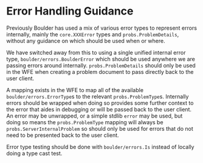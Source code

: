 # Error Handling Guidance

Previously Boulder has used a mix of various error types to represent errors internally, mainly the `core.XXXError` types and `probs.ProblemDetails`, without any guidance on which should be used when or where.

We have switched away from this to using a single unified internal error type, `boulder/errors.BoulderError` which should be used anywhere we are passing errors around internally. `probs.ProblemDetails` should only be used in the WFE when creating a problem document to pass directly back to the user client.

A mapping exists in the WFE to map all of the available `boulder/errors.ErrorType`s to the relevant `probs.ProblemType`s. Internally errors should be wrapped when doing so provides some further context to the error that aides in debugging or will be passed back to the user client. An error may be unwrapped, or a simple stdlib `error` may be used, but doing so means the `probs.ProblemType` mapping will always be `probs.ServerInternalProblem` so should only be used for errors that do not need to be presented back to the user client.

Error type testing should be done with `boulder/errors.Is` instead of locally doing a type cast test. 
